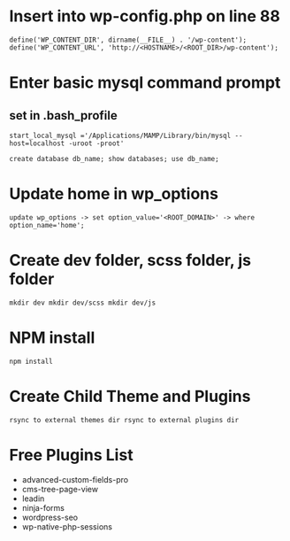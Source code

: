 # Insert into wp-config.php on line 88

`define('WP_CONTENT_DIR', dirname(__FILE__) . '/wp-content');
define('WP_CONTENT_URL', 'http://<HOSTNAME>/<ROOT_DIR>/wp-content');`

# Enter basic mysql command prompt
## set in .bash_profile
`start_local_mysql
='/Applications/MAMP/Library/bin/mysql --host=localhost -uroot -proot'`

`create database db_name;
show databases;
use db_name;`

# Update home in wp_options
`update wp_options
    -> set option_value='<ROOT_DOMAIN>'
    -> where option_name='home';`

# Create dev folder, scss folder, js folder
`mkdir dev
mkdir dev/scss
mkdir dev/js`

# NPM install
`npm install`

# Create Child Theme and Plugins
`rsync to external themes dir
rsync to external plugins dir`

# Free Plugins List
  - advanced-custom-fields-pro
  - cms-tree-page-view
  - leadin
  - ninja-forms
  - wordpress-seo
  - wp-native-php-sessions






